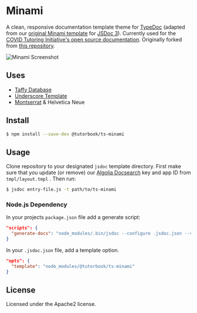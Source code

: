 # Minami

A clean, responsive documentation template theme for
[TypeDoc](https://typedoc.org) (adapted from our [original Minami
template](https://github.com/tutorbookapp/minami) for [JSDoc
3](https://jsdoc.app)). Currently used for the [COVID Tutoring Initiative's open 
source documentation](https://covidtutoring.org/docs/). Originally forked from 
[this repository](https://github.com/Nijikokun/minami).

![Minami Screenshot](https://i.imgur.com/rPCIFqT.png)

## Uses

- [Taffy Database](https://taffydb.com/)
- [Underscore Template](https://underscorejs.org/#template)
- [Montserrat](https://fonts.google.com/specimen/Montserrat) & Helvetica Neue

## Install

```bash
$ npm install --save-dev @tutorbook/ts-minami
```

## Usage

Clone repository to your designated `jsdoc` template directory. First make sure
that you update (or remove) our [Algolia
Docsearch](https://docsearch.algolia.com) key and app ID from `tmpl/layout.tmpl`
. Then run:

```bash
$ jsdoc entry-file.js -t path/to/ts-minami
```

### Node.js Dependency

In your projects `package.json` file add a generate script:

```json
"scripts": {
  "generate-docs": "node_modules/.bin/jsdoc --configure .jsdoc.json --verbose"
}
```

In your `.jsdoc.json` file, add a template option.

```json
"opts": {
  "template": "node_modules/@tutorbook/ts-minami"
}
```

## License

Licensed under the Apache2 license.
